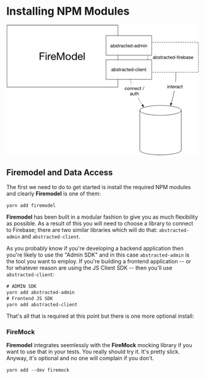 # Installing NPM Modules

![interaction](../images/interaction-model.jpg)

## Firemodel and Data Access

The first we need to do to get started is install the required NPM modules and clearly **Firemodel** is one of them:

```shell
yarn add firemodel
```

**Firemodel** has been built in a modular fashion to give you as much flexibility as possible. As a result of this you will need to choose a library to connect to Firebase; there are two similar libraries which will do that: `abstracted-admin` and `abstracted-client`.

As you probably know if you're developing a backend application then you're likely to use the "Admin SDK" and in this case `abstracted-admin` is the tool you want to employ. If you're building a frontend application -- or for whatever reason are using the JS Client SDK -- then you'll use `abstracted-client`:

```shell
# ADMIN SDK
yarn add abstracted-admin
# Frontend JS SDK
yarn add abstracted-client
```

That's all that is required at this point but there is one more optional install:

### FireMock

**Firemodel** integrates seemlessly with the **FireMock** mocking library if you want to use that in your tests. You really should try it. It's pretty slick. Anyway, it's optional and no one will complain if you don't.

```shell
yarn add --dev firemock
```
